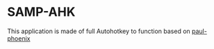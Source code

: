 # SAMP-AHK
This application is made of full Autohotkey to function based on [paul-phoenix](https://github.com/paul-phoenix)

